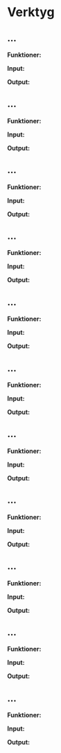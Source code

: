# Verktyg

## ...
**Funktioner:**


**Input:**


**Output:**
  

  

## ...
**Funktioner:**


**Input:**


**Output:**

  
  
  
## ...
**Funktioner:**


**Input:**


**Output:**

  
  
  
## ...
**Funktioner:**


**Input:**


**Output:**

  
  
  
## ...
**Funktioner:**


**Input:**


**Output:**

  
  
  
## ...
**Funktioner:**


**Input:**


**Output:**

  
  
  
## ...
**Funktioner:**


**Input:**


**Output:**

  
  
  
## ...
**Funktioner:**


**Input:**


**Output:**

  
  
  
## ...
**Funktioner:**


**Input:**


**Output:**

  
  
  
## ...
**Funktioner:**


**Input:**


**Output:**

  
  
  
## ...
**Funktioner:**


**Input:**


**Output:**